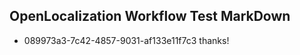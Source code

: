## OpenLocalization Workflow Test MarkDown
* 089973a3-7c42-4857-9031-af133e11f7c3 thanks!

<!--HONumber=Jul16_HO3-->


